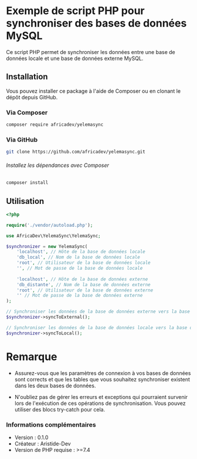 # Exemple de script PHP pour synchroniser des bases de données MySQL

Ce script PHP permet de synchroniser les données entre une base de données locale et une base de données externe MySQL.

## Installation

Vous pouvez installer ce package à l'aide de Composer ou en clonant le dépôt depuis GitHub.

### Via Composer

```bash
composer require africadev/yelemasync
```

### Via GitHub

```bash
git clone https://github.com/africadev/yelemasync.git
```
###### Installez les dépendances avec Composer

```bash
composer install
```



## Utilisation

```php
<?php

require('./vendor/autoload.php');

use AfricaDev\YelemaSync\YelemaSync;

$synchronizer = new YelemaSync(
    'localhost', // Hôte de la base de données locale
    'db_local', // Nom de la base de données locale
    'root', // Utilisateur de la base de données locale
    '', // Mot de passe de la base de données locale
    
    'localhost', // Hôte de la base de données externe
    'db_distante', // Nom de la base de données externe
    'root', // Utilisateur de la base de données externe
    '' // Mot de passe de la base de données externe
);

// Synchroniser les données de la base de données externe vers la base de données locale
$synchronizer->syncToExternal();

// Synchroniser les données de la base de données locale vers la base de données externe
$synchronizer->syncToLocal();
```


# Remarque

- Assurez-vous que les paramètres de connexion à vos bases de données sont corrects et que les tables que vous souhaitez synchroniser existent dans les deux bases de données.

- N'oubliez pas de gérer les erreurs et exceptions qui pourraient survenir lors de l'exécution de ces opérations de synchronisation. Vous pouvez utiliser des blocs try-catch pour cela.

### Informations complémentaires
- Version : 0.1.0
- Créateur : Aristide-Dev
- Version de PHP requise : >=7.4

